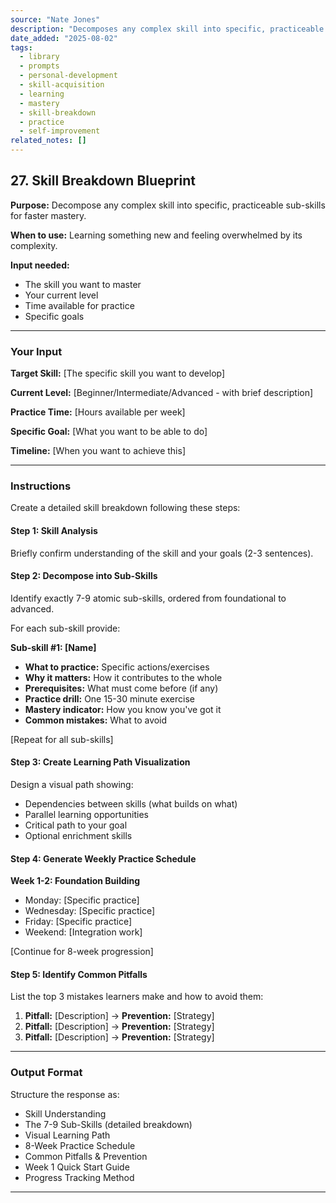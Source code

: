 ```yaml
---
source: "Nate Jones"
description: "Decomposes any complex skill into specific, practiceable sub-skills for faster mastery."
date_added: "2025-08-02"
tags:
  - library
  - prompts
  - personal-development
  - skill-acquisition
  - learning
  - mastery
  - skill-breakdown
  - practice
  - self-improvement
related_notes: []
---
```

## 27. Skill Breakdown Blueprint

**Purpose:** Decompose any complex skill into specific, practiceable sub-skills for faster mastery.

**When to use:** Learning something new and feeling overwhelmed by its complexity.

**Input needed:**

*   The skill you want to master
*   Your current level
*   Time available for practice
*   Specific goals

---

### Your Input

**Target Skill:** [The specific skill you want to develop]

**Current Level:** [Beginner/Intermediate/Advanced - with brief description]

**Practice Time:** [Hours available per week]

**Specific Goal:** [What you want to be able to do]

**Timeline:** [When you want to achieve this]

---

### Instructions

Create a detailed skill breakdown following these steps:

#### Step 1: Skill Analysis

Briefly confirm understanding of the skill and your goals (2-3 sentences).

#### Step 2: Decompose into Sub-Skills

Identify exactly 7-9 atomic sub-skills, ordered from foundational to advanced.

For each sub-skill provide:

**Sub-skill #1: [Name]**

*   **What to practice:** Specific actions/exercises
*   **Why it matters:** How it contributes to the whole
*   **Prerequisites:** What must come before (if any)
*   **Practice drill:** One 15-30 minute exercise
*   **Mastery indicator:** How you know you've got it
*   **Common mistakes:** What to avoid

[Repeat for all sub-skills]

#### Step 3: Create Learning Path Visualization

Design a visual path showing:

*   Dependencies between skills (what builds on what)
*   Parallel learning opportunities
*   Critical path to your goal
*   Optional enrichment skills

#### Step 4: Generate Weekly Practice Schedule

**Week 1-2: Foundation Building**

*   Monday: [Specific practice]
*   Wednesday: [Specific practice]
*   Friday: [Specific practice]
*   Weekend: [Integration work]

[Continue for 8-week progression]

#### Step 5: Identify Common Pitfalls

List the top 3 mistakes learners make and how to avoid them:

1.  **Pitfall:** [Description] → **Prevention:** [Strategy]
2.  **Pitfall:** [Description] → **Prevention:** [Strategy]
3.  **Pitfall:** [Description] → **Prevention:** [Strategy]

---

### Output Format

Structure the response as:

*   Skill Understanding
*   The 7-9 Sub-Skills (detailed breakdown)
*   Visual Learning Path
*   8-Week Practice Schedule
*   Common Pitfalls & Prevention
*   Week 1 Quick Start Guide
*   Progress Tracking Method

---
